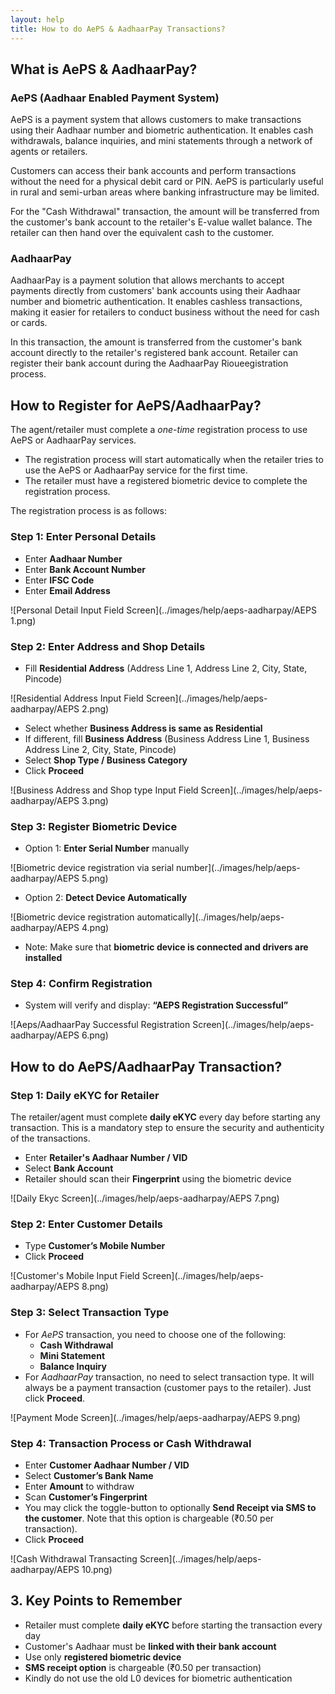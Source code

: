 ```yaml
---
layout: help
title: How to do AePS & AadhaarPay Transactions?
---
```


## What is AePS & AadhaarPay?

### AePS (Aadhaar Enabled Payment System)
AePS is a payment system that allows customers to make transactions using their Aadhaar number and biometric authentication. It enables cash withdrawals, balance inquiries, and mini statements through a network of agents or retailers.

Customers can access their bank accounts and perform transactions without the need for a physical debit card or PIN. AePS is particularly useful in rural and semi-urban areas where banking infrastructure may be limited.

For the "Cash Withdrawal" transaction, the amount will be transferred from the customer's bank account to the retailer's E-value wallet balance. The retailer can then hand over the equivalent cash to the customer.

### AadhaarPay
AadhaarPay is a payment solution that allows merchants to accept payments directly from customers' bank accounts using their Aadhaar number and biometric authentication. It enables cashless transactions, making it easier for retailers to conduct business without the need for cash or cards.

In this transaction, the amount is transferred from the customer's bank account directly to the retailer's registered bank account. Retailer can register their bank account during the AadhaarPay Rioueegistration process.


## How to Register for AePS/AadhaarPay?
The agent/retailer must complete a _one-time_ registration process to use AePS or AadhaarPay services.

- The registration process will start automatically when the retailer tries to use the AePS or AadhaarPay service for the first time.
- The retailer must have a registered biometric device to complete the registration process.

The registration process is as follows:

### Step 1: Enter Personal Details

- Enter **Aadhaar Number**
- Enter **Bank Account Number**
- Enter **IFSC Code**
- Enter **Email Address**

![Personal Detail Input Field Screen](../images/help/aeps-aadharpay/AEPS 1.png)

### Step 2: Enter Address and Shop Details

- Fill **Residential Address** (Address Line 1, Address Line 2, City, State, Pincode)

![Residential Address Input Field Screen](../images/help/aeps-aadharpay/AEPS 2.png)

- Select whether **Business Address is same as Residential**
- If different, fill **Business Address**  (Business Address Line 1, Business Address Line 2, City, State, Pincode)
- Select **Shop Type / Business Category**
- Click **Proceed**

![Business Address and Shop type Input Field Screen](../images/help/aeps-aadharpay/AEPS 3.png)

### Step 3: Register Biometric Device

- Option 1: **Enter Serial Number** manually

![Biometric device registration via serial number](../images/help/aeps-aadharpay/AEPS 5.png)

- Option 2: **Detect Device Automatically**

![Biometric device registration automatically](../images/help/aeps-aadharpay/AEPS 4.png)

- Note: Make sure that **biometric device is connected and drivers are installed**


### Step 4: Confirm Registration

- System will verify and display: **“AEPS Registration Successful”**

![Aeps/AadhaarPay Successful Registration Screen](../images/help/aeps-aadharpay/AEPS 6.png)

## How to do AePS/AadhaarPay Transaction?

### Step 1: Daily eKYC for Retailer

The retailer/agent must complete **daily eKYC** every day before starting any transaction. This is a mandatory step to ensure the security and authenticity of the transactions.

- Enter **Retailer's Aadhaar Number / VID**
- Select **Bank Account**
- Retailer should scan their **Fingerprint** using the biometric device

![Daily Ekyc Screen](../images/help/aeps-aadharpay/AEPS 7.png)

### Step 2: Enter Customer Details

- Type **Customer’s Mobile Number**
- Click **Proceed**

![Customer's Mobile Input Field Screen](../images/help/aeps-aadharpay/AEPS 8.png)

### Step 3: Select Transaction Type

- For _AePS_ transaction, you need to choose one of the following:
  - **Cash Withdrawal**
  - **Mini Statement**
  - **Balance Inquiry**
- For _AadhaarPay_ transaction, no need to select transaction type. It will always be a payment transaction (customer pays to the retailer). Just click **Proceed**.

![Payment Mode Screen](../images/help/aeps-aadharpay/AEPS 9.png)

### Step 4: Transaction Process or Cash Withdrawal

- Enter **Customer Aadhaar Number / VID**
- Select **Customer’s Bank Name**
- Enter **Amount** to withdraw
- Scan **Customer’s Fingerprint**
- You may click the toggle-button to optionally **Send Receipt via SMS to the customer**. Note that this option is chargeable (₹0.50 per transaction).
- Click **Proceed**

![Cash Withdrawal Transacting Screen](../images/help/aeps-aadharpay/AEPS 10.png)

## 3. Key Points to Remember

- Retailer must complete **daily eKYC** before starting the transaction every day
- Customer's Aadhaar must be **linked with their bank account**
- Use only **registered biometric device**
- **SMS receipt option** is chargeable (₹0.50 per transaction)
- Kindly do not use the old L0 devices for biometric authentication
